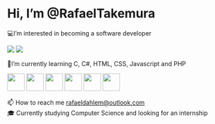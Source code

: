 <h1>Hi, I’m @RafaelTakemura</h1>

💻I’m interested in becoming a software developer
<div>
  <a href="https://github.com/RafaelTakemura"></a>
  <img src="https://github-readme-stats.vercel.app/api?username=RafaelTakemura&show_icons=true&theme=dark">
  <img src="https://github-readme-stats.vercel.app/api/top-langs/?username=RafaelTakemura&layout=compact&theme=dark">
</div>

📖I’m currently learning C, C#, HTML, CSS, Javascript and PHP
<div style="display:inline-block">
  <img src="https://cdn.jsdelivr.net/gh/devicons/devicon@latest/icons/c/c-original.svg" height=40px/>
  <img src="https://cdn.jsdelivr.net/gh/devicons/devicon@latest/icons/csharp/csharp-original.svg" height=40px/>
  <img src="https://cdn.jsdelivr.net/gh/devicons/devicon@latest/icons/html5/html5-original.svg" height=40px />
  <img src="https://cdn.jsdelivr.net/gh/devicons/devicon@latest/icons/css3/css3-original.svg" height=40px  />
  <img src="https://cdn.jsdelivr.net/gh/devicons/devicon@latest/icons/javascript/javascript-original.svg" height=40px />
  <img src="https://cdn.jsdelivr.net/gh/devicons/devicon@latest/icons/php/php-original.svg" height=40px />


</div>

📫 How to reach me rafaeldahlem@outlook.com
<br>
🎓 Currently studying Computer Science and looking for an internship

<!---
RafaelTakemura/RafaelTakemura is a ✨ special ✨ repository because its `README.md` (this file) appears on your GitHub profile.
You can click the Preview link to take a look at your changes.
--->
